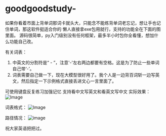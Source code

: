 # goodgoodstudy-
如果你看着市面上背单词那词卡就头大，只能念不能练背单词老忘记，想让手也记住单词，那这软件挺适合你的
懒人直接拿exe包用就行，支持的功能全在下面的图里面。
源码很简单，py入门级别没有任何框架，最多半小时包你全看懂，想加什么功能自己改。

有关词表：
1. 中英文的分割符是“ - ”，注意'-'左右两边都要有空格。这是为了防止一些单词自己带‘-’。
2. 词表需要自己做一下，现在大模型很好用了。我个人是一边背百词斩一边写英文，然后指定一下示例格式直接丢进文心一言里面了。

可使用键盘反复练习加强记忆 支持看中文写英文和看英文写中文
实际效果：
![Image](https://github.com/user-attachments/assets/a364d9d4-3ea2-4963-88ac-c3ae08c1bd9b)

词表格式：
![Image](https://github.com/user-attachments/assets/5dca9372-4ec5-4788-883d-f0a6bff57753)

路径情况：
![image](https://github.com/user-attachments/assets/eab88868-3eac-4e8d-aac0-774c76ecd6f5)

祝大家英语把把过。


